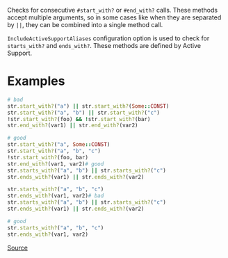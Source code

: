 
Checks for consecutive `#start_with?` or `#end_with?` calls.
These methods accept multiple arguments, so in some cases like when
they are separated by `||`, they can be combined into a single method call.

`IncludeActiveSupportAliases` configuration option is used to check for
`starts_with?` and `ends_with?`. These methods are defined by Active Support.

# Examples

```ruby
# bad
str.start_with?("a") || str.start_with?(Some::CONST)
str.start_with?("a", "b") || str.start_with?("c")
!str.start_with?(foo) && !str.start_with?(bar)
str.end_with?(var1) || str.end_with?(var2)

# good
str.start_with?("a", Some::CONST)
str.start_with?("a", "b", "c")
!str.start_with?(foo, bar)
str.end_with?(var1, var2)# good
str.starts_with?("a", "b") || str.starts_with?("c")
str.ends_with?(var1) || str.ends_with?(var2)

str.starts_with?("a", "b", "c")
str.ends_with?(var1, var2)# bad
str.starts_with?("a", "b") || str.starts_with?("c")
str.ends_with?(var1) || str.ends_with?(var2)

# good
str.starts_with?("a", "b", "c")
str.ends_with?(var1, var2)
```

[Source](http://www.rubydoc.info/gems/rubocop/RuboCop/Cop/Performance/DoubleStartEndWith)